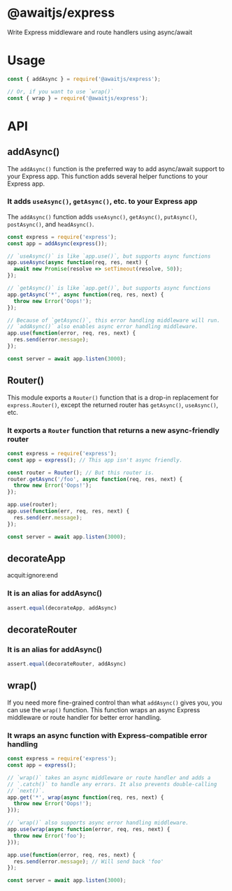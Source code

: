 # @awaitjs/express

Write Express middleware and route handlers using async/await

# Usage

```javascript
const { addAsync } = require('@awaitjs/express');

// Or, if you want to use `wrap()`
const { wrap } = require('@awaitjs/express');
```


# API

## addAsync()


The `addAsync()` function is the preferred way to add async/await
support to your Express app. This function adds several helper functions
to your Express app.


### It adds `useAsync()`, `getAsync()`, etc. to your Express app


The `addAsync()` function adds `useAsync()`, `getAsync()`,
`putAsync()`, `postAsync()`, and `headAsync()`.


```javascript
const express = require('express');
const app = addAsync(express());

// `useAsync()` is like `app.use()`, but supports async functions
app.useAsync(async function(req, res, next) {
  await new Promise(resolve => setTimeout(resolve, 50));
});

// `getAsync()` is like `app.get()`, but supports async functions
app.getAsync('*', async function(req, res, next) {
  throw new Error('Oops!');
});

// Because of `getAsync()`, this error handling middleware will run.
// `addAsync()` also enables async error handling middleware.
app.use(function(error, req, res, next) {
  res.send(error.message);
});

const server = await app.listen(3000);
```

## Router()


This module exports a `Router()` function that is a drop-in
replacement for `express.Router()`, except the returned
router has `getAsync()`, `useAsync()`, etc.


### It exports a `Router` function that returns a new async-friendly router

```javascript
const express = require('express');
const app = express(); // This app isn't async friendly.

const router = Router(); // But this router is.
router.getAsync('/foo', async function(req, res, next) {
  throw new Error('Oops!');
});

app.use(router);
app.use(function(err, req, res, next) {
  res.send(err.message);
});

const server = await app.listen(3000);
```

## decorateApp

acquit:ignore:end

### It is an alias for addAsync()

```javascript
assert.equal(decorateApp, addAsync)
```

## decorateRouter

### It is an alias for addAsync()

```javascript
assert.equal(decorateRouter, addAsync)
```

## wrap()


If you need more fine-grained control than what `addAsync()` gives
you, you can use the `wrap()` function. This function wraps an async
Express middleware or route handler for better error handling.


### It wraps an async function with Express-compatible error handling

```javascript
const express = require('express');
const app = express();

// `wrap()` takes an async middleware or route handler and adds a
// `.catch()` to handle any errors. It also prevents double-calling
// `next()`.
app.get('*', wrap(async function(req, res, next) {
  throw new Error('Oops!');
}));

// `wrap()` also supports async error handling middleware.
app.use(wrap(async function(error, req, res, next) {
  throw new Error('foo');
}));

app.use(function(error, req, res, next) {
  res.send(error.message); // Will send back 'foo'
});

const server = await app.listen(3000);
```
